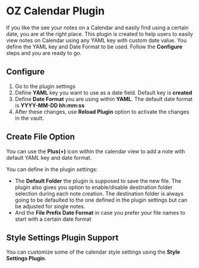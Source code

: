 # OZ Calendar Plugin

If you like the see your notes on a Calendar and easily find using a certain date, you are at the right place. This plugin is created to help users to easily view notes on Calendar using any YAML key with custom date value. You define the YAML key and Date Format to be used. Follow the **Configure** steps and you are ready to go.

## Configure

1. Go to the plugin settings
2. Define **YAML** key you want to use as a date field. Default key is **created**
3. Define **Date Format** you are using within **YAML**. The default date format is **YYYY-MM-DD hh:mm:ss**
4. After these changes, use **Reload Plugin** option to activate the changes in the vault.

## Create File Option

You can use the **Plus(+)** icon within the calendar view to add a note with default YAML key and date format.

You can define in the plugin settings:

-   The **Default Folder** the plugin is supposed to save the new file. The plugin also gives you option to enable/disable destination folder selection during each note creation. The destination folder is always going to be defaulted to the one defined in the plugin settings but can be adjusted for single notes.
-   And the **File Prefix Date Format** in case you prefer your file names to start with a certain date format

## Style Settings Plugin Support

You can customize some of the calendar style settings using the **Style Settings Plugin**.
